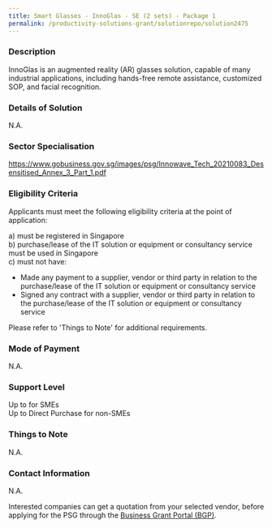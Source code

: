 ```yaml
---
title: Smart Glasses - InnoGlas - SE (2 sets) - Package 1
permalink: /productivity-solutions-grant/solutionrepo/solution2475
---
```


### Description

InnoGlas is an augmented reality (AR) glasses solution, capable of many industrial applications, including hands-free remote assistance, customized SOP, and facial recognition.

### Details of Solution

N.A.

### Sector Specialisation

https://www.gobusiness.gov.sg/images/psg/Innowave_Tech_20210083_Desensitised_Annex_3_Part_1.pdf

### Eligibility Criteria

Applicants must meet the following eligibility criteria at the point of application:

a) must be registered in Singapore <br>
b) purchase/lease of the IT solution or equipment or consultancy service must be used in Singapore <br>
c) must not have:
- Made any payment to a supplier, vendor or third party in relation to the purchase/lease of the IT solution or equipment or consultancy service
- Signed any contract with a supplier, vendor or third party in relation to the purchase/lease of the IT solution or equipment or consultancy service

Please refer to 'Things to Note' for additional requirements.

### Mode of Payment
N.A.

### Support Level
Up to  for SMEs <br>
Up to Direct Purchase for non-SMEs

### Things to Note
N.A.

### Contact Information
N.A.

Interested companies can get a quotation from your selected vendor, before applying for the PSG through the <a target='_blank' rel='noopener' href='https://www.businessgrants.gov.sg/'>Business Grant Portal (BGP)</a>.
